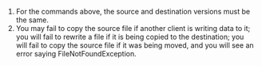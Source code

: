 1. For the commands above, the source and destination versions must be the same.
2. You may fail to copy the source file if another client is writing data to it; you will fail to rewrite a file if it is being copied to the destination; you will fail to copy the source file if it was being moved, and you will see an error saying FileNotFoundException.
